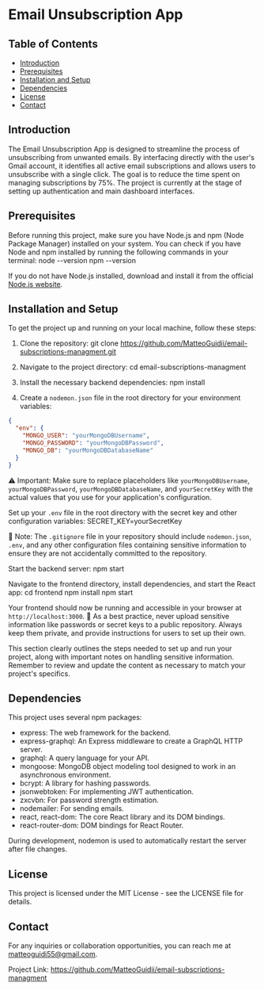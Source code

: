 # Email Unsubscription App

## Table of Contents
- [Introduction](#introduction)
- [Prerequisites](#prerequisites)
- [Installation and Setup](#installation-and-setup)
- [Dependencies](#dependencies)
- [License](#license)
- [Contact](#contact)

## Introduction
The Email Unsubscription App is designed to streamline the process of unsubscribing from unwanted emails. By interfacing directly with the user's Gmail account, it identifies all active email subscriptions and allows users to unsubscribe with a single click. The goal is to reduce the time spent on managing subscriptions by 75%. The project is currently at the stage of setting up authentication and main dashboard interfaces.

## Prerequisites
Before running this project, make sure you have Node.js and npm (Node Package Manager) installed on your system. You can check if you have Node and npm installed by running the following commands in your terminal:
node --version
npm --version

If you do not have Node.js installed, download and install it from the official [Node.js website](https://nodejs.org/).

## Installation and Setup
To get the project up and running on your local machine, follow these steps:

1. Clone the repository:
git clone https://github.com/MatteoGuidii/email-subscriptions-managment.git

2. Navigate to the project directory:
cd email-subscriptions-managment

3. Install the necessary backend dependencies:
npm install

4. Create a `nodemon.json` file in the root directory for your environment variables:
```json
{
  "env": {
    "MONGO_USER": "yourMongoDBUsername",
    "MONGO_PASSWORD": "yourMongoDBPassword",
    "MONGO_DB": "yourMongoDBDatabaseName"
  }
}
```
⚠️ Important: Make sure to replace placeholders like `yourMongoDBUsername`, `yourMongoDBPassword`, `yourMongoDBDatabaseName`, and `yourSecretKey` with the actual values that you use for your application's configuration.

Set up your `.env` file in the root directory with the secret key and other configuration variables:
SECRET_KEY=yourSecretKey

📝 Note: The `.gitignore` file in your repository should include `nodemon.json`, `.env`, and any other configuration files containing sensitive information to ensure they are not accidentally committed to the repository.

Start the backend server:
npm start

Navigate to the frontend directory, install dependencies, and start the React app:
cd frontend
npm install
npm start

Your frontend should now be running and accessible in your browser at `http://localhost:3000`.
🔐 As a best practice, never upload sensitive information like passwords or secret keys to a public repository. Always keep them private, and provide instructions for users to set up their own.

This section clearly outlines the steps needed to set up and run your project, along with important notes on handling sensitive information. Remember to review and update the content as necessary to match your project's specifics.

## Dependencies
This project uses several npm packages:

- express: The web framework for the backend.
- express-graphql: An Express middleware to create a GraphQL HTTP server.
- graphql: A query language for your API.
- mongoose: MongoDB object modeling tool designed to work in an asynchronous environment.
- bcrypt: A library for hashing passwords.
- jsonwebtoken: For implementing JWT authentication.
- zxcvbn: For password strength estimation.
- nodemailer: For sending emails.
- react, react-dom: The core React library and its DOM bindings.
- react-router-dom: DOM bindings for React Router.
  
During development, nodemon is used to automatically restart the server after file changes.

## License
This project is licensed under the MIT License - see the LICENSE file for details.

## Contact
For any inquiries or collaboration opportunities, you can reach me at matteoguidi55@gmail.com.

Project Link: https://github.com/MatteoGuidii/email-subscriptions-managment

